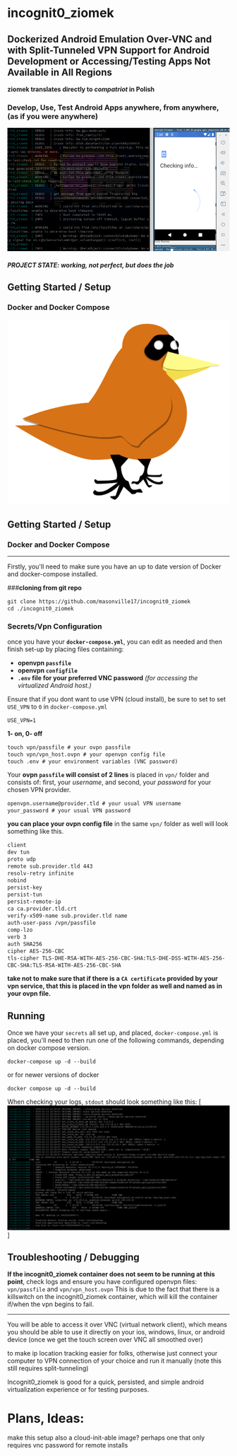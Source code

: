 # incognit0_ziomek

## Dockerized Android Emulation Over-VNC and with Split-Tunneled VPN Support for Android Development or Accessing/Testing Apps Not Available in All Regions 

**ziomek translates directly to *compatriot* in Polish**

### Develop, Use, Test Android Apps anywhere, from anywhere, (as if you were anywhere)
[![incognit0_ziomek](media/android-playstore.png)](https://hub.docker.com/r/masonville17/incognit0_ziomek)


##### PROJECT STATE: **working, not perfect, but does the job**

## Getting Started / Setup
### Docker and Docker Compose

[![incognit0_ziomek youtube](media/incognit0_ziomek.png)](https://github.com/masonville17/incognit0_ziomek)


## Getting Started / Setup
### Docker and Docker Compose

---
Firstly, you'll need to make sure you have an up to date version of Docker and docker-compose installed.

###**cloning from git repo**
```
git clone https://github.com/masonville17/incognit0_ziomek
cd ./incognit0_ziomek
```

### Secrets/Vpn Configuration

once you have your **```docker-compose.yml```**, you can edit as needed and then finish set-up by placing files containing:
- **openvpn ```passfile```**
- **openvpn ```configfile```**
- **```.env``` file for your preferred VNC password** *(for accessing the virtualized Android host.)*

Ensure that if you dont want to use VPN (cloud install), be sure to set to set ```USE_VPN``` to ```0``` in ```docker-compose.yml```
```
USE_VPN=1
```
**1- on, 0- off**


```
touch vpn/passfile # your ovpn passfile
touch vpn/vpn_host.ovpn # your openvpn config file
touch .env # your environment variables (VNC password)
```

Your **ovpn ```passfile``` will consist of 2 lines** is placed in ```vpn/``` folder and consists of: first, your *username*, and second, your *password* for your chosen VPN provider.
```
openvpn.username@provider.tld # your usual VPN username
your_password # your usual VPN password 
```

**you can place your ovpn config file** in the same ```vpn/``` folder as well will look something like this.
```
client
dev tun
proto udp
remote sub.provider.tld 443
resolv-retry infinite
nobind
persist-key
persist-tun
persist-remote-ip
ca ca.provider.tld.crt
verify-x509-name sub.provider.tld name
auth-user-pass /vpn/passfile
comp-lzo
verb 3
auth SHA256
cipher AES-256-CBC
tls-cipher TLS-DHE-RSA-WITH-AES-256-CBC-SHA:TLS-DHE-DSS-WITH-AES-256-CBC-SHA:TLS-RSA-WITH-AES-256-CBC-SHA
```
**take not to make sure that if there is a ```CA certificate``` provided by your vpn service, that this is placed in the vpn folder as well and named as in your ovpn file.**

## Running

Once we have your ```secrets``` all set up, and placed, ```docker-compose.yml``` is placed, you'll need to then run one of the following commands, depending on docker compose version.
```
docker-compose up -d --build
```
or for newer versions of docker
```
docker compose up -d --build
```
When checking your logs, ```stdout``` should look something like this:
[![incognit0_ziomek youtube](media/ziomek_stdout.png)]

## Troubleshooting / Debugging

**If the incognit0_ziomek container does not seem to be running at this point**, check logs and ensure you have configured openvpn files: ```vpn/passfile``` and ```vpn/vpn_host.ovpn```
This is due to the fact that there is a killswitch on the incognit0_ziomek container, which will kill the container if/when the vpn begins to fail.

---
You will be able to access it over VNC (virtual network client), which means you should be able to use it directly on your ios, windows, linux, or android device (once we get the touch screen over VNC all smoothed over)

 to make ip location tracking easier for folks, otherwise just connect your computer to VPN connection of your choice and run it manually (note this still requires split-tunneling)

Incognit0_ziomek is good for a quick, persisted, and simple android virtualization experience or for testing purposes.

# Plans, Ideas:


make this setup also a cloud-init-able image? perhaps one that only requires vnc password for remote installs
